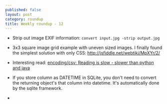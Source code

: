 ```yaml
---
published: false
layout: post
category: roundup
title: Weekly roundup - 12
---
```


* Strip out image EXIF information:
`convert input.jpg -strip output.jpg`

* 3x3 square image grid example with uneven sized images. I finally found the simplest solution with only CSS:
http://jsfiddle.net/webtiki/MpXYr/2/
* Interesting read: [encoding/csv: Reading is slow - slower than python and java](https://github.com/golang/go/issues/16791)
* If you store column as DATETIME in SQLite, you don't need to convert the returning object's that column into datetime. It's automatically done by the sqlite framework.
* 
